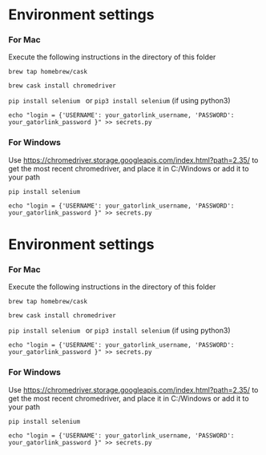 # Environment settings

### For Mac

Execute the following instructions in the directory of this folder

`brew tap homebrew/cask`

`brew cask install chromedriver `

`pip install selenium ` or `pip3 install selenium` (if using python3)

``` echo "login = {'USERNAME': your_gatorlink_username, 'PASSWORD': your_gatorlink_password }" >> secrets.py ```

### For Windows

Use https://chromedriver.storage.googleapis.com/index.html?path=2.35/ to get the most recent chromedriver, and place it in 
C:/Windows or add it to your path

`pip install selenium `

``` echo "login = {'USERNAME': your_gatorlink_username, 'PASSWORD': your_gatorlink_password }" >> secrets.py ```
# Environment settings

### For Mac

Execute the following instructions in the directory of this folder

`brew tap homebrew/cask`

`brew cask install chromedriver `

`pip install selenium ` or `pip3 install selenium` (if using python3)

``` echo "login = {'USERNAME': your_gatorlink_username, 'PASSWORD': your_gatorlink_password }" >> secrets.py ```

### For Windows

Use https://chromedriver.storage.googleapis.com/index.html?path=2.35/ to get the most recent chromedriver, and place it in 
C:/Windows or add it to your path

`pip install selenium `

``` echo "login = {'USERNAME': your_gatorlink_username, 'PASSWORD': your_gatorlink_password }" >> secrets.py ```

